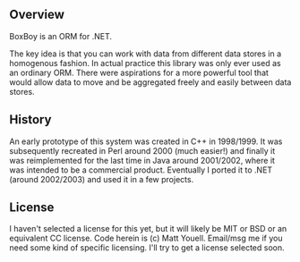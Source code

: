 Overview
--------------
BoxBoy is an ORM for .NET. 

The key idea is that you can work with data from different data stores in a homogenous fashion. In actual practice this library was only ever used as an ordinary ORM. There were aspirations for a more powerful tool that would allow data to move and be aggregated freely and easily between data stores.

History
--------------
An early prototype of this system was created in C++ in 1998/1999. It was subsequently recreated in Perl around 2000 (much easier!) and finally it was reimplemented for the last time in Java around 2001/2002, where it was intended to be a commercial product. Eventually I ported it to .NET (around 2002/2003) and used it in a few projects.

License
---------------
I haven't selected a license for this yet, but it will likely be MIT or BSD or an equivalent CC license. Code herein is (c) Matt Youell. Email/msg me if you need some kind of specific licensing. I'll try to get a license selected soon.

